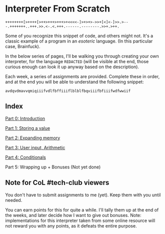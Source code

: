 # Interpreter From Scratch

```brainfuck
++++++++[>++++[>++>+++>+++>+<<<<-]>+>+>->>+[<]<-]>>.>---.+++++++..+++.>>.<-.<.+++.------.--------.>>+.>++.
```

Some of you recognize this snippet of code, and others might not. It's a classic example of a program in an *esoteric* language. (In this particular case, Brainfuck).

In the below series of pages, I'll be walking you through creating your own interpreter, for the language `REDACTED` (will be visible at the end, those curious enough can look it up anyway based on the description).

Each week, a series of assignments are provided. Complete these in order, and at the end you will be able to understand the following snippet:

```
avdqvdmavvqmiqiiifvdlfbffiiiflblblfbqviiifbfiiifwdfwwiif
```

## Index

[Part 0: Introduction](0-introduction.md)

[Part 1: Storing a value](1-creating-memory.md)

[Part 2: Expanding memory](2-expanding-memory.md)

[Part 3: User input, Arithmetic](3-more-operations.md)

[Part 4: Conditionals](4-conditionals.md)

Part 5: Wrapping up + Bonuses (Not yet done)


## Note for CoL #tech-club viewers

You don't have to submit assignments to me (yet). Keep them with you until needed.

You can earn points for this for quite a while. I'll tally them up at the end of the weeks, and later decide how I want to give out bonuses. Note: implementations for this interpreter taken from some online resource will not reward you with any points, as it defeats the entire purpose.
